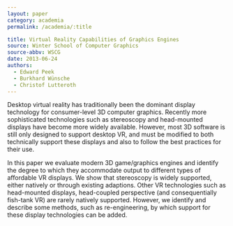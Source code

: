 ```yaml
---
layout: paper
category: academia
permalink: /academia/:title

title: Virtual Reality Capabilities of Graphics Engines
source: Winter School of Computer Graphics
source-abbv: WSCG
date: 2013-06-24
authors:
  - Edward Peek
  - Burkhard Wünsche
  - Christof Lutteroth
---
```

Desktop virtual reality has traditionally been the dominant display technology for consumer-level 3D computer graphics.
Recently more sophisticated technologies such as stereoscopy and head-mounted displays have become more widely available.
However, most 3D software is still only designed to support desktop VR, and must be modified to both technically support these displays and also to follow the best practices for their use.

In this paper we evaluate modern 3D game/graphics engines and identify the degree to which they accommodate output to different types of affordable VR displays.
We show that stereoscopy is widely supported, either natively or through existing adaptions.
Other VR technologies such as head-mounted displays, head-coupled perspective (and consequentially fish-tank VR) are rarely natively supported.
However, we identify and describe some methods, such as re-engineering, by which support for these display technologies can be added.
